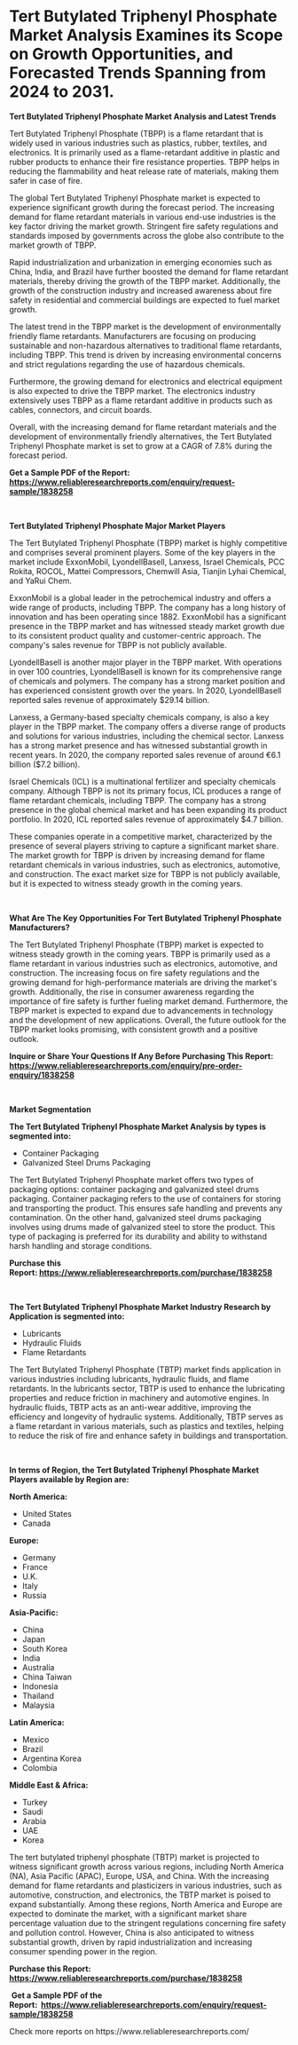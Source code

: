 <p><h1>Tert Butylated Triphenyl Phosphate Market Analysis Examines its Scope on Growth Opportunities, and Forecasted Trends Spanning from 2024 to 2031.</h1></p><p><strong>Tert Butylated Triphenyl Phosphate Market Analysis and Latest Trends</strong></p>
<p><p>Tert Butylated Triphenyl Phosphate (TBPP) is a flame retardant that is widely used in various industries such as plastics, rubber, textiles, and electronics. It is primarily used as a flame-retardant additive in plastic and rubber products to enhance their fire resistance properties. TBPP helps in reducing the flammability and heat release rate of materials, making them safer in case of fire.</p><p>The global Tert Butylated Triphenyl Phosphate market is expected to experience significant growth during the forecast period. The increasing demand for flame retardant materials in various end-use industries is the key factor driving the market growth. Stringent fire safety regulations and standards imposed by governments across the globe also contribute to the market growth of TBPP.</p><p>Rapid industrialization and urbanization in emerging economies such as China, India, and Brazil have further boosted the demand for flame retardant materials, thereby driving the growth of the TBPP market. Additionally, the growth of the construction industry and increased awareness about fire safety in residential and commercial buildings are expected to fuel market growth.</p><p>The latest trend in the TBPP market is the development of environmentally friendly flame retardants. Manufacturers are focusing on producing sustainable and non-hazardous alternatives to traditional flame retardants, including TBPP. This trend is driven by increasing environmental concerns and strict regulations regarding the use of hazardous chemicals.</p><p>Furthermore, the growing demand for electronics and electrical equipment is also expected to drive the TBPP market. The electronics industry extensively uses TBPP as a flame retardant additive in products such as cables, connectors, and circuit boards.</p><p>Overall, with the increasing demand for flame retardant materials and the development of environmentally friendly alternatives, the Tert Butylated Triphenyl Phosphate market is set to grow at a CAGR of 7.8% during the forecast period.</p></p>
<p><strong>Get a Sample PDF of the Report:&nbsp; <a href="https://www.reliableresearchreports.com/enquiry/request-sample/1838258">https://www.reliableresearchreports.com/enquiry/request-sample/1838258</a></strong></p>
<p>&nbsp;</p>
<p><strong>Tert Butylated Triphenyl Phosphate Major Market Players</strong></p>
<p><p>The Tert Butylated Triphenyl Phosphate (TBPP) market is highly competitive and comprises several prominent players. Some of the key players in the market include ExxonMobil, LyondellBasell, Lanxess, Israel Chemicals, PCC Rokita, ROCOL, Mattei Compressors, Chemwill Asia, Tianjin Lyhai Chemical, and YaRui Chem.</p><p>ExxonMobil is a global leader in the petrochemical industry and offers a wide range of products, including TBPP. The company has a long history of innovation and has been operating since 1882. ExxonMobil has a significant presence in the TBPP market and has witnessed steady market growth due to its consistent product quality and customer-centric approach. The company's sales revenue for TBPP is not publicly available.</p><p>LyondellBasell is another major player in the TBPP market. With operations in over 100 countries, LyondellBasell is known for its comprehensive range of chemicals and polymers. The company has a strong market position and has experienced consistent growth over the years. In 2020, LyondellBasell reported sales revenue of approximately $29.14 billion.</p><p>Lanxess, a Germany-based specialty chemicals company, is also a key player in the TBPP market. The company offers a diverse range of products and solutions for various industries, including the chemical sector. Lanxess has a strong market presence and has witnessed substantial growth in recent years. In 2020, the company reported sales revenue of around €6.1 billion ($7.2 billion).</p><p>Israel Chemicals (ICL) is a multinational fertilizer and specialty chemicals company. Although TBPP is not its primary focus, ICL produces a range of flame retardant chemicals, including TBPP. The company has a strong presence in the global chemical market and has been expanding its product portfolio. In 2020, ICL reported sales revenue of approximately $4.7 billion.</p><p>These companies operate in a competitive market, characterized by the presence of several players striving to capture a significant market share. The market growth for TBPP is driven by increasing demand for flame retardant chemicals in various industries, such as electronics, automotive, and construction. The exact market size for TBPP is not publicly available, but it is expected to witness steady growth in the coming years.</p></p>
<p>&nbsp;</p>
<p><strong>What Are The Key Opportunities For Tert Butylated Triphenyl Phosphate Manufacturers?</strong></p>
<p><p>The Tert Butylated Triphenyl Phosphate (TBPP) market is expected to witness steady growth in the coming years. TBPP is primarily used as a flame retardant in various industries such as electronics, automotive, and construction. The increasing focus on fire safety regulations and the growing demand for high-performance materials are driving the market's growth. Additionally, the rise in consumer awareness regarding the importance of fire safety is further fueling market demand. Furthermore, the TBPP market is expected to expand due to advancements in technology and the development of new applications. Overall, the future outlook for the TBPP market looks promising, with consistent growth and a positive outlook.</p></p>
<p><strong>Inquire or Share Your Questions If Any Before Purchasing This Report: <a href="https://www.reliableresearchreports.com/enquiry/pre-order-enquiry/1838258">https://www.reliableresearchreports.com/enquiry/pre-order-enquiry/1838258</a></strong></p>
<p>&nbsp;</p>
<p><strong>Market Segmentation</strong></p>
<p><strong>The Tert Butylated Triphenyl Phosphate Market Analysis by types is segmented into:</strong></p>
<p><ul><li>Container Packaging</li><li>Galvanized Steel Drums Packaging</li></ul></p>
<p><p>The Tert Butylated Triphenyl Phosphate market offers two types of packaging options: container packaging and galvanized steel drums packaging. Container packaging refers to the use of containers for storing and transporting the product. This ensures safe handling and prevents any contamination. On the other hand, galvanized steel drums packaging involves using drums made of galvanized steel to store the product. This type of packaging is preferred for its durability and ability to withstand harsh handling and storage conditions.</p></p>
<p><strong>Purchase this Report:&nbsp;<a href="https://www.reliableresearchreports.com/purchase/1838258">https://www.reliableresearchreports.com/purchase/1838258</a></strong></p>
<p>&nbsp;</p>
<p><strong>The Tert Butylated Triphenyl Phosphate Market Industry Research by Application is segmented into:</strong></p>
<p><ul><li>Lubricants</li><li>Hydraulic Fluids</li><li>Flame Retardants</li></ul></p>
<p><p>The Tert Butylated Triphenyl Phosphate (TBTP) market finds application in various industries including lubricants, hydraulic fluids, and flame retardants. In the lubricants sector, TBTP is used to enhance the lubricating properties and reduce friction in machinery and automotive engines. In hydraulic fluids, TBTP acts as an anti-wear additive, improving the efficiency and longevity of hydraulic systems. Additionally, TBTP serves as a flame retardant in various materials, such as plastics and textiles, helping to reduce the risk of fire and enhance safety in buildings and transportation.</p></p>
<p>&nbsp;</p>
<p><strong>In terms of Region, the Tert Butylated Triphenyl Phosphate Market Players available by Region are:</strong></p>
<p>
    <p> <strong> North America: </strong>
        <ul>
            <li>United States</li>
            <li>Canada</li>
        </ul>
        </p> 
    <p> <strong> Europe: </strong>
        <ul>
            <li>Germany</li>
            <li>France</li>
            <li>U.K.</li>
            <li>Italy</li>
            <li>Russia</li>
        </ul>
        </p> 
    <p> <strong> Asia-Pacific: </strong>
        <ul>
            <li>China</li>
            <li>Japan</li>
            <li>South Korea</li>
            <li>India</li>
            <li>Australia</li>
            <li>China Taiwan</li>
            <li>Indonesia</li>
            <li>Thailand</li>
            <li>Malaysia</li>
        </ul>
        </p> 
    <p> <strong> Latin America: </strong>
        <ul>
            <li>Mexico</li>
            <li>Brazil</li>
            <li>Argentina Korea</li>
            <li>Colombia</li>
        </ul>
        </p> 
    <p> <strong> Middle East & Africa: </strong>
        <ul>
            <li>Turkey</li>
            <li>Saudi</li>
            <li>Arabia</li>
            <li>UAE</li>
            <li>Korea</li>
        </ul>
    </p>
    </p>
<p><p>The tert butylated triphenyl phosphate (TBTP) market is projected to witness significant growth across various regions, including North America (NA), Asia Pacific (APAC), Europe, USA, and China. With the increasing demand for flame retardants and plasticizers in various industries, such as automotive, construction, and electronics, the TBTP market is poised to expand substantially. Among these regions, North America and Europe are expected to dominate the market, with a significant market share percentage valuation due to the stringent regulations concerning fire safety and pollution control. However, China is also anticipated to witness substantial growth, driven by rapid industrialization and increasing consumer spending power in the region.</p></p>
<p><strong>Purchase this Report: <a href="https://www.reliableresearchreports.com/purchase/1838258">https://www.reliableresearchreports.com/purchase/1838258</a></strong></p>
<p>&nbsp;<strong>Get a Sample PDF of the Report:&nbsp;&nbsp;<a href="https://www.reliableresearchreports.com/enquiry/request-sample/1838258">https://www.reliableresearchreports.com/enquiry/request-sample/1838258</a></strong></p>
<p><strong></strong></p>
<p>Check more reports on https://www.reliableresearchreports.com/</p>